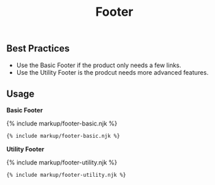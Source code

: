 ﻿---
title: Footer
summary: Footers contain links and other useful information at the bottom of a page.
tags: components, footers
layout: guide
eleventyNavigation:
  key: Footer
  parent: Components
  order: 170
  excerpt: Footers contain links and other useful information at the bottom of a page.
  img: /img/illustrations/illus-footers.svg
---

## Best Practices

- Use the Basic Footer if the product only needs a few links.
- Use the Utility Footer is the prodcut needs more advanced features.

## Usage

**Basic Footer**

{% include markup/footer-basic.njk %}

``` html
{% include markup/footer-basic.njk %}
```

**Utility Footer**

{% include markup/footer-utility.njk %}

``` html
{% include markup/footer-utility.njk %}
```
